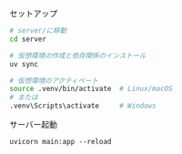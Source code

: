 セットアップ

```zsh
# server/に移動
cd server

# 仮想環境の作成と依存関係のインストール
uv sync

# 仮想環境のアクティベート
source .venv/bin/activate  # Linux/macOS
# または
.venv\Scripts\activate     # Windows
```

サーバー起動

```
uvicorn main:app --reload
```
